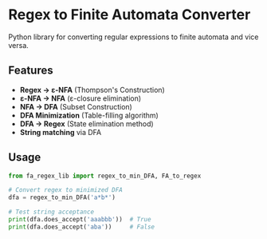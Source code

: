 # Regex to Finite Automata Converter

Python library for converting regular expressions to finite automata and vice versa.

## Features

- **Regex → ε-NFA** (Thompson's Construction)
- **ε-NFA → NFA** (ε-closure elimination)
- **NFA → DFA** (Subset Construction)
- **DFA Minimization** (Table-filling algorithm)
- **DFA → Regex** (State elimination method)
- **String matching** via DFA

## Usage
```python
from fa_regex_lib import regex_to_min_DFA, FA_to_regex

# Convert regex to minimized DFA
dfa = regex_to_min_DFA('a*b*')

# Test string acceptance
print(dfa.does_accept('aaabbb'))  # True
print(dfa.does_accept('aba'))     # False

```
